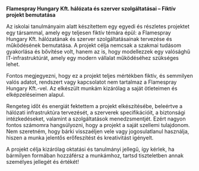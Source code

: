 **Flamespray Hungary Kft. hálózata és szerver szolgáltatásai – Fiktív projekt bemutatása**  

Az iskolai tanulmányaim alatt készítettem egy egyedi és részletes projektet egy társammal, amely egy teljesen fiktív témára épül: a Flamespray Hungary Kft. hálózatának és szerver szolgáltatásainak tervezése és működésének bemutatása. A projekt célja nemcsak a szakmai tudásom gyakorlása és bővítése volt, hanem az is, hogy modellezzek egy valósághű IT-infrastruktúrát, amely egy modern vállalat működéséhez szükséges lehet.  

Fontos megjegyezni, hogy ez a projekt teljes mértékben fiktív, és semmilyen valós adatot, rendszert vagy kapcsolatot nem tartalmaz a Flamespray Hungary Kft.-vel. Az elkészült munkám kizárólag a saját ötleteimen és elképzeléseimen alapul.  

Rengeteg időt és energiát fektettem a projekt elkészítésébe, beleértve a hálózati infrastruktúra tervezését, a szerverek specifikációit, a biztonsági intézkedéseket, valamint a szolgáltatások menedzsmentjét. Ezért nagyon fontos számomra hangsúlyozni, hogy a projekt a saját szellemi tulajdonom. Nem szeretném, hogy bárki visszaéljen vele vagy jogosulatlanul használja, hiszen a munka jelentős erőfeszítést és kreativitást igényelt.  

A projekt célja kizárólag oktatási és tanulmányi jellegű, így kérlek, ha bármilyen formában hozzáférsz a munkámhoz, tartsd tiszteletben annak személyes jellegét és értékét!
